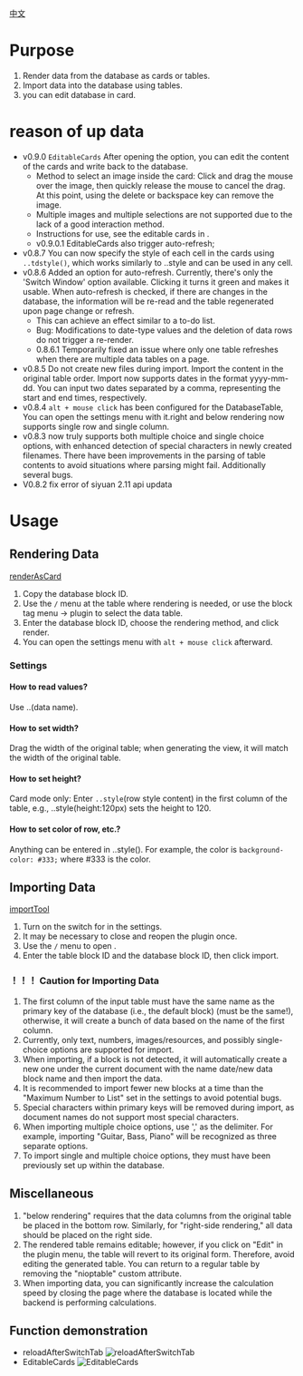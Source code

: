 [中文](https://github.com/AirParty/siyuan-plugin-niop-DataBaseTable/blob/main/README_zh_CN.md)
# Purpose
1. Render data from the database as cards or tables.
2. Import data into the database using tables.
3. you can edit database in card.
# reason of up data
- v0.9.0 `EditableCards` After opening the option, you can edit the content of the cards and write back to the database.
    - Method to select an image inside the card: Click and drag the mouse over the image, then quickly release the mouse to cancel the drag. At this point, using the delete or backspace key can remove the image.
    - Multiple images and multiple selections are not supported due to the lack of a good interaction method.
    - Instructions for use, see the editable cards in <Function Demonstration>.
    - v0.9.0.1 EditableCards also trigger auto-refresh;
- v0.8.7 You can now specify the style of each cell in the cards using `..tdstyle()`, which works similarly to ..style and can be used in any cell.
- v0.8.6 Added an option for auto-refresh. Currently, there's only the 'Switch Window' option available. Clicking it turns it green and makes it usable. When auto-refresh is checked, if there are changes in the database, the information will be re-read and the table regenerated upon page change or refresh.
    - This can achieve an effect similar to a to-do list.
    - Bug: Modifications to date-type values and the deletion of data rows do not trigger a re-render.
    - 0.8.6.1 Temporarily fixed an issue where only one table refreshes when there are multiple data tables on a page.
- v0.8.5 Do not create new files during import. Import the content in the original table order. Import now supports dates in the format yyyy-mm-dd. You can input two dates separated by a comma, representing the start and end times, respectively. 
- v0.8.4 `alt + mouse click` has been configured for the DatabaseTable, You can open the settings menu with it.right and below rendering now supports single row and single column.
- v0.8.3 now truly supports both multiple choice and single choice options, with enhanced detection of special characters in newly created filenames. There have been improvements in the parsing of table contents to avoid situations where parsing might fail. Additionally several bugs.
- V0.8.2 fix error of siyuan 2.11 api updata
# Usage
## Rendering Data
[renderAsCard](https://github.com/AirParty/siyuan-plugin-niop-DataBaseTable/assets/7642279/112f9f2b-bb60-48df-bc0c-fa160874a16b)

1. Copy the database block ID.
2. Use the `/` menu at the table where rendering is needed, or use the block tag menu -> plugin to select the data table.
3. Enter the database block ID, choose the rendering method, and click render.
4. You can open the settings menu with `alt + mouse click` afterward.

### Settings
#### How to read values?
Use ..(data name).
#### How to set width?
Drag the width of the original table; when generating the view, it will match the width of the original table.
#### How to set height?
Card mode only: Enter `..style`(row style content) in the first column of the table, e.g., ..style(height:120px) sets the height to 120.
#### How to set color of row, etc.?
Anything can be entered in ..style(). For example, the color is `background-color: #333;` where #333 is the color.

## Importing Data
[importTool](https://github.com/AirParty/siyuan-plugin-niop-DataBaseTable/assets/7642279/22d25560-0acf-4575-8e2a-831ec7204625)
1. Turn on the switch for <Import Tool> in the settings.
2. It may be necessary to close and reopen the plugin once.
3. Use the `/` menu to open <DateBaseImport>.
4. Enter the table block ID and the database block ID, then click import.
### ！！！ Caution for Importing Data
1. The first column of the input table must have the same name as the primary key of the database (i.e., the default block) (must be the same!), otherwise, it will create a bunch of data based on the name of the first column.
2. Currently, only text, numbers, images/resources, and possibly single-choice options are supported for import.
3. When importing, if a block is not detected, it will automatically create a new one under the current document with the name date/new data block name and then import the data.
4. It is recommended to import fewer new blocks at a time than the "Maximum Number to List" set in the settings to avoid potential bugs.
5. Special characters within primary keys will be removed during import, as document names do not support most special characters.
6. When importing multiple choice options, use ',' as the delimiter. For example, importing "Guitar, Bass, Piano" will be recognized as three separate options.
7. To import single and multiple choice options, they must have been previously set up within the database.
## Miscellaneous
1. "below rendering" requires that the data columns from the original table be placed in the bottom row. Similarly, for "right-side rendering," all data should be placed on the right side.
2. The rendered table remains editable; however, if you click on "Edit" in the plugin menu, the table will revert to its original form. Therefore, avoid editing the generated table. You can return to a regular table by removing the "nioptable" custom attribute.
3. When importing data, you can significantly increase the calculation speed by closing the page where the database is located while the backend is performing calculations.
## Function demonstration
- reloadAfterSwitchTab ![reloadAfterSwitchTab](https://github.com/AirParty/siyuan-plugin-niop-DataBaseTable/assets/7642279/c9897082-ed8e-41cd-8e2f-0a2df8bb6d74)
- EditableCards ![EditableCards](https://github.com/AirParty/siyuan-plugin-niop-DataBaseTable/assets/7642279/ef590759-ca43-4d0d-854e-c2ba175dad87)
